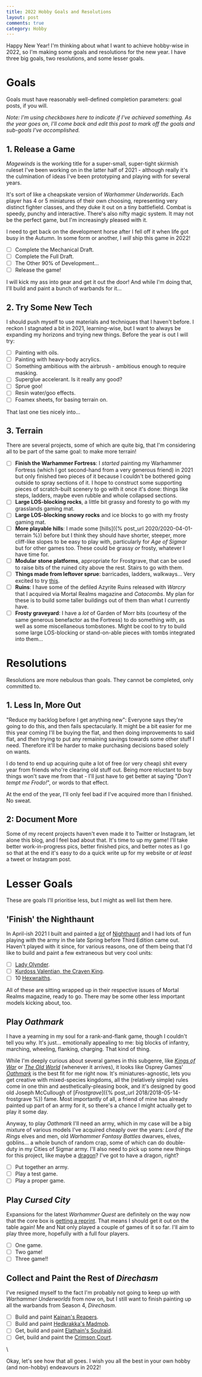 ```yaml
---
title: 2022 Hobby Goals and Resolutions
layout: post
comments: true
category: Hobby
---
```


Happy New Year! I'm thinking about what I want to achieve hobby-wise in 2022, so I'm making some goals and resolutions for the new year. I have three big goals, two resolutions, and some lesser goals.

<!--more-->

# Goals

Goals must have reasonably well-defined completion parameters: goal posts, if you will. 

*Note: I'm using checkboxes here to indicate if I've achieved something. As the year goes on, I'll come back and edit this post to mark off the goals and sub-goals I've accomplished.* 

## 1. Release a Game

*Magewinds* is the working title for a super-small, super-tight skirmish ruleset I've been working on in the latter half of 2021 - although really it's the culmination of ideas I've been prototyping and playing with for several years.

It's sort of like a cheapskate version of *Warhammer Underworlds*. Each player has 4 or 5 miniatures of their own choosing, representing very distinct fighter classes, and they duke it out on a tiny battlefield. Combat is speedy, punchy and interactive. There's also nifty magic system. It may not be the perfect game, but I'm increasingly pleased with it.

I need to get back on the development horse after I fell off it when life got busy in the Autumn. In some form or another, I *will* ship this game in 2022! 

- [ ] Complete the Mechanical Draft.
- [ ] Complete the Full Draft.
- [ ] The Other 90% of Development...
- [ ] Release the game!

I will kick my ass into gear and get it out the door! And while I'm doing that, I'll build and paint a bunch of warbands for it...

## 2. Try Some New Tech

I should push myself to use materials and techniques that I haven't before. I reckon I stagnated a bit in 2021, learning-wise, but I want to always be expanding my horizons and trying new things. Before the year is out I will try:

- [ ] Painting with oils.
- [ ] Painting with heavy-body acrylics.
- [ ] Something ambitious with the airbrush - ambitious enough to require masking.
- [ ] Superglue accelerant. Is it really any good?
- [ ] Sprue goo!
- [ ] Resin water/goo effects.
- [ ] Foamex sheets, for basing terrain on.

That last one ties nicely into...

## 3. Terrain

There are several projects, some of which are quite big, that I'm considering all to be part of the same goal: to make more terrain!

- [ ] **Finish the Warhammer Fortress**: I *started* painting my Warhammer Fortress (which I got second-hand from a very generous friend) in 2021 but only finished two pieces of it because I couldn't be bothered going outside to spray sections of it. I hope to construct some supporting pieces of scratch-built scenery to go with it once it's done: things like steps, ladders, maybe even rubble and whole collapsed sections.
- [ ] **Large LOS-blocking rocks**, a little bit grassy and foresty to go with my grasslands gaming mat.
- [ ] **Large LOS-blocking snowy rocks** and ice blocks to go with my frosty gaming mat.
- [ ] **More playable hills**: I made some [hills]({% post_url 2020/2020-04-01-terrain %}) before but I think they should have shorter, steeper, more cliff-like slopes to be easy to play with, particularly for *Age of Sigmar* but for other games too. These could be grassy *or* frosty, whatever I have time for.
- [ ] **Modular stone platforms**, appropriate for Frostgrave, that can be used to raise bits of the ruined city above the rest. Stairs to go with them.
- [ ] **Things made from leftover sprue**: barricades, ladders, walkways... Very excited to try [this](https://www.youtube.com/watch?v=EOSjjKkCxvk).
- [ ] **Ruins**: I have some of the defiled Azyrite Ruins released with *Warcry* that I acquired via Mortal Realms magazine and *Catacombs*. My plan for these is to build some taller buildings out of them than what I currently have.
- [ ] **Frosty graveyard**: I have a *lot* of Garden of Morr bits (courtesy of the same generous benefactor as the Fortress) to do something with, as well as some miscellaneous tombstones. Might be cool to try to build some large LOS-blocking or stand-on-able pieces with tombs integrated into them...

# Resolutions

Resolutions are more nebulous than goals. They cannot be completed, only committed to.

## 1. Less In, More Out

"Reduce my backlog before I get anything new": Everyone says they're going to do this, and then fails spectacularly. It might be a bit easier for me this year coming I'll be buying the flat, and then doing improvements to said flat, and *then* trying to put any remaining savings towards some other stuff I need. Therefore it'll be harder to make purchasing decisions based solely on wants. 

I do tend to end up acquiring quite a lot of free (or very cheap) shit every year from friends who're clearing old stuff out. Being more reluctant to buy things won't save me from that - I'll just have to get better at saying "*Don't tempt me Frodo!*", or words to that effect.

At the end of the year, I'll only feel bad if I've acquired more than I finished. No sweat.

## 2: Document More

Some of my recent projects haven't even made it to Twitter or Instagram, let alone this blog, and I feel bad about that. It's time to up my game! I'll take better work-in-progress pics, better finished pics, and better notes as I go so that at the end it's easy to do a quick write up for my website or *at least* a tweet or Instagram post.

# Lesser Goals

These are goals I'll prioritise less, but I might as well list them here.

## 'Finish' the Nighthaunt

In April-ish 2021 I built and painted a [*lot*](https://twitter.com/nershly/status/1391401181319204865) of [Nighthaunt](https://ageofsigmar.lexicanum.com/wiki/Nighthaunt) and I had lots of fun playing with the army in the late Spring before Third Edition came out. Haven't played with it since, for various reasons, one of them being that I'd like to build and paint a few extraneous but very cool units:

- [ ] [Lady Olynder](https://www.games-workshop.com/en-GB/Nighthaunt-Lady-Olynder-2018).
- [ ] [Kurdoss Valentian, the Craven King](https://www.games-workshop.com/en-GB/Kurdoss-Valentian-The-Craven-King-2018).
- [ ] 10 [Hexwraiths](https://www.games-workshop.com/en-GB/Nighthaunt-Hexwraiths-2018).

All of these are sitting wrapped up in their respective issues of Mortal Realms magazine, ready to go. There may be some other less important models kicking about, too.

## Play *Oathmark*

I have a yearning in my soul for a rank-and-flank game, though I couldn't tell you why. It's just... emotionally appealing to me: big blocks of infantry, marching, wheeling, flanking, charging. That kind of thing.

While I'm deeply curious about several games in this subgenre, like [*Kings of War*](https://www.manticgames.com/games/kings-of-war/) or [*The Old World*](https://www.warhammer-community.com/2019/11/15/old-world-new-warhammer/) (whenever it arrives), it looks like Osprey Games' [*Oathmark*](https://ospreypublishing.com/oathmark) is the best fit for me right now. It's miniatures-agnostic, lets you get creative with mixed-species kingdoms, all the (relatively simple) rules come in one thin and aesthetically-pleasing book, and it's designed by good old Joseph McCullough of [*Frostgrave*]({% post_url 2018/2018-05-14-frostgrave %}) fame. Most importantly of all, a friend of mine has already painted up part of an army for it, so there's a chance I might actually get to play it some day.

Anyway, to play *Oathmark* I'll need an army, which in my case will be a big mixture of various models I've acquired cheaply over the years: *Lord of the Rings* elves and men, old *Warhammer Fantasy Battles* dwarves, elves, goblins... a whole bunch of random crap, some of which can do double-duty in my Cities of Sigmar army. I'll also need to pick up some new things for this project, like maybe a [dragon](https://www.games-workshop.com/en-GB/Cave-Drake-2019)? I've got to have a dragon, right?

- [ ] Put together an army.
- [ ] Play a test game.
- [ ] Play a proper game.

## Play *Cursed City*

Expansions for the latest *Warhammer Quest* are definitely on the way now that the core box is [getting a reprint](https://www.warhammer-community.com/2021/12/20/cursed-city-resurrected/). That means I should get it out on the table again! Me and Nat only played a couple of games of it so far. I'll aim to play three more, hopefully with a full four players.

- [ ] One game.
- [ ] Two game!
- [ ] Three game!!

## Collect and Paint the Rest of *Direchasm*

I've resigned myself to the fact I'm probably not going to keep up with *Warhammer Underworlds* from now on, but I still want to finish painting up all the warbands from Season 4, *Direchasm*. 

- [ ] Build and paint [Kainan's Reapers](https://www.games-workshop.com/en-GB/WH-Underworlds-Kainans-Reapers-EN-2021).
- [ ] Build and paint [Hedkrakka's Madmob](https://www.games-workshop.com/en-GB/WHU-Hedkrakkas-Madmob-EN-2021).
- [ ] Get, build and paint [Elathain's Soulraid](https://www.games-workshop.com/en-GB/WHU-Hedkrakkas-Madmob-EN-2021).
- [ ] Get, build and paint the [Crimson Court](https://www.games-workshop.com/en-GB/WHU-The-Crimson-Court-EN-2021).

\

Okay, let's see how that all goes. I wish you all the best in your own hobby (and non-hobby) endeavours in 2022!  